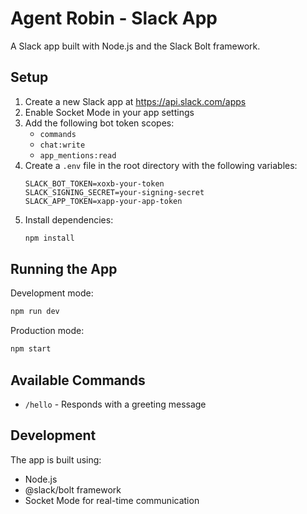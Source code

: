 # Agent Robin - Slack App

A Slack app built with Node.js and the Slack Bolt framework.

## Setup

1. Create a new Slack app at https://api.slack.com/apps
2. Enable Socket Mode in your app settings
3. Add the following bot token scopes:
   - `commands`
   - `chat:write`
   - `app_mentions:read`
4. Create a `.env` file in the root directory with the following variables:
   ```
   SLACK_BOT_TOKEN=xoxb-your-token
   SLACK_SIGNING_SECRET=your-signing-secret
   SLACK_APP_TOKEN=xapp-your-app-token
   ```
5. Install dependencies:
   ```bash
   npm install
   ```

## Running the App

Development mode:
```bash
npm run dev
```

Production mode:
```bash
npm start
```

## Available Commands

- `/hello` - Responds with a greeting message

## Development

The app is built using:
- Node.js
- @slack/bolt framework
- Socket Mode for real-time communication 
